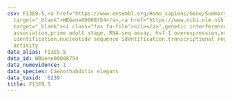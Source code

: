 ```yaml
---
csv: F13E9.5,<a href="https://www.ensembl.org/Homo_sapiens/Gene/Summary?db=core;g=WBGene00008754"
  target="_blank">WBGene00008754</a>,<a href="https://www.ncbi.nlm.nih.gov/pubmed/30894454"
  target="_blank"><i class="fas fa-file"></i></a>",genetic interference,functional
  association,prime adult stage, RNA-seq assay, hsf-1 overexpression,nucleotide sequence
  identification,nucleotide sequence identification,transcriptional regulation,up-regulates
  activity
data_alias: F13E9.5
data_id: WBGene00008754
data_numevidence: 1
data_species: Caenorhabditis elegans
data_taxid: '6239'
title: F13E9.5
---
```

